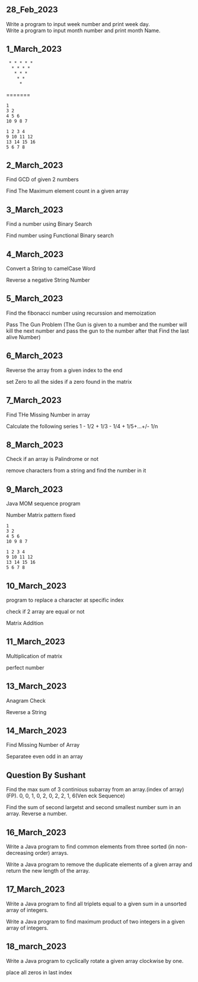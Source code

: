 28_Feb_2023
-------------------------------
Write a program to input week number and print week day.   
Write a program to input month number and print month Name.

1_March_2023
-------------------------------
```
 * * * * * 
  * * * * 
   * * * 
    * * 
     * 
```
=======

```
1
3 2
4 5 6
10 9 8 7
```
```
1 2 3 4
9 10 11 12
13 14 15 16
5 6 7 8
```

2_March_2023
-------------------
Find GCD of given 2 numbers

Find The Maximum element count in a given array



3_March_2023
-------------------
Find a number using Binary Search

Find number using Functional Binary search

4_March_2023
-------------------
Convert a String to camelCase Word

Reverse a negative String Number 


5_March_2023
-------------------
Find the fibonacci number using recurssion and memoization

Pass The Gun Problem (The Gun is given to a number and the number will kill the next number and pass the gun to the number after that Find the last alive Number)


6_March_2023
-------------------
Reverse the array from a given index to the end

set Zero to all the sides if a zero found in the matrix


7_March_2023
-------------------
 Find THe Missing Number in array
 
 Calculate the following series
  1 - 1/2 + 1/3 - 1/4 + 1/5+...+/- 1/n
  
  
  
8_March_2023
-------------------
Check if an array is Palindrome or not

remove characters from a string and find the number in it


9_March_2023
-------------------
Java MOM sequence program

Number Matrix pattern fixed
```
1
3 2
4 5 6
10 9 8 7
```
```
1 2 3 4
9 10 11 12
13 14 15 16
5 6 7 8
```


10_March_2023
--------------------

program to replace a character at specific index

check if 2 array are equal or not

Matrix Addition

11_March_2023
--------------------

Multiplication of matrix

perfect number


13_March_2023
--------------------

Anagram Check

Reverse a String

14_March_2023
--------------------

Find Missing Number of Array

Separatee even odd in an array


Question By Sushant
--------------------------
Find the max sum of 3 continious subarray from an array.(index of array) (FP).
0, 0, 1, 0, 2, 0, 2, 2, 1, 6(Ven eck Sequence)



Find the sum of second largetst and second smallest number sum in an array.
Reverse a number.

16_March_2023
--------------------------
Write a Java program to find common elements from three sorted (in non-decreasing order) arrays.

Write a Java program to remove the duplicate elements of a given array and return the new length of the array.

17_March_2023
--------------------------
Write a Java program to find all triplets equal to a given sum in a unsorted array of integers.

Write a Java program to find maximum product of two integers in a given array of integers.
 

18_march_2023
--------------------------
Write a Java program to cyclically rotate a given array clockwise by one.

place all zeros in last index
